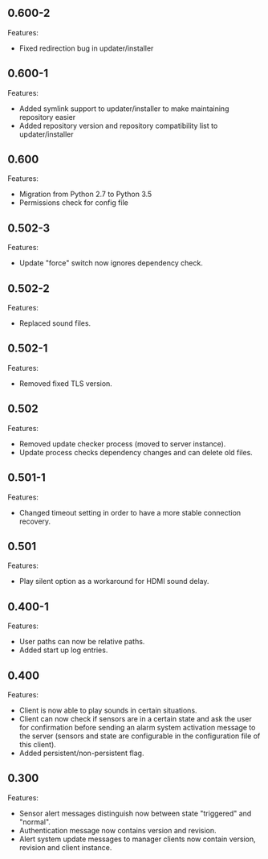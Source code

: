 ## 0.600-2

Features:

* Fixed redirection bug in updater/installer


## 0.600-1

Features:

* Added symlink support to updater/installer to make maintaining repository easier
* Added repository version and repository compatibility list to updater/installer 


## 0.600

Features:

* Migration from Python 2.7 to Python 3.5
* Permissions check for config file


## 0.502-3

Features:

* Update "force" switch now ignores dependency check.


## 0.502-2

Features:

* Replaced sound files.


## 0.502-1

Features:

* Removed fixed TLS version.


## 0.502

Features:

* Removed update checker process (moved to server instance).
* Update process checks dependency changes and can delete old files.


## 0.501-1

Features:

* Changed timeout setting in order to have a more stable connection recovery.


## 0.501

Features:

* Play silent option as a workaround for HDMI sound delay.


## 0.400-1

Features:

* User paths can now be relative paths.
* Added start up log entries.


## 0.400

Features:

* Client is now able to play sounds in certain situations.
* Client can now check if sensors are in a certain state and ask the user for confirmation before sending an alarm system activation message to the server (sensors and state are configurable in the configuration file of this client).
* Added persistent/non-persistent flag.


## 0.300

Features:

* Sensor alert messages distinguish now between state "triggered" and "normal".
* Authentication message now contains version and revision.
* Alert system update messages to manager clients now contain version, revision and client instance.
